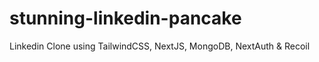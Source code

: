 # stunning-linkedin-pancake
Linkedin Clone using TailwindCSS, NextJS, MongoDB, NextAuth &amp; Recoil
